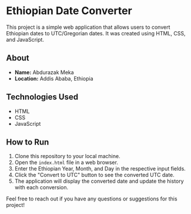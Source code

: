 # Ethiopian Date Converter

This project is a simple web application that allows users to convert Ethiopian dates to UTC/Gregorian dates. It was created using HTML, CSS, and JavaScript.

## About
- **Name:** Abdurazak Meka
- **Location:** Addis Ababa, Ethiopia

## Technologies Used
- HTML
- CSS
- JavaScript

## How to Run
1. Clone this repository to your local machine.
2. Open the `index.html` file in a web browser.
3. Enter the Ethiopian Year, Month, and Day in the respective input fields.
4. Click the "Convert to UTC" button to see the converted UTC date.
5. The application will display the converted date and update the history with each conversion.

Feel free to reach out if you have any questions or suggestions for this project!
